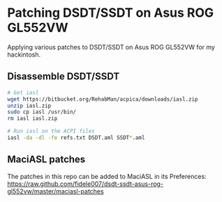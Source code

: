 # Patching DSDT/SSDT on Asus ROG GL552VW

Applying various patches to DSDT/SSDT on Asus ROG GL552VW for my hackintosh.

## Disassemble DSDT/SSDT

```bash
# Get iasl
wget https://bitbucket.org/RehabMan/acpica/downloads/iasl.zip
unzip iasl.zip
sudo cp iasl /usr/bin/
rm iasl iasl.zip

# Run iasl on the ACPI files
iasl -da -dl -fe refs.txt DSDT.aml SSDT*.aml
```

## MaciASL patches

The patches in this repo can be added to MaciASL in its Preferences: https://raw.github.com/fidele007/dsdt-ssdt-asus-rog-gl552vw/master/maciasl-patches
